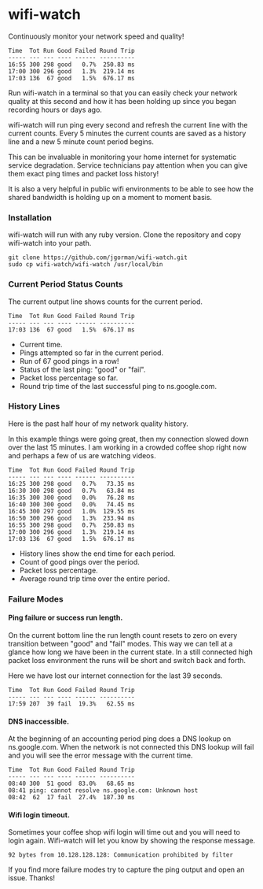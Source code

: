 # wifi-watch

Continuously monitor your network speed and quality!

```
Time  Tot Run Good Failed Round Trip
----- --- --- ---- ------ ----------
16:55 300 298 good   0.7%  250.83 ms
17:00 300 296 good   1.3%  219.14 ms
17:03 136  67 good   1.5%  676.17 ms
```

Run wifi-watch in a terminal so that you can easily check
your network quality at this second and how it has been
holding up since you began recording hours or days ago.

wifi-watch will run ping every second and refresh the
current line with the current counts. Every 5 minutes the
current counts are saved as a history line and a new
5 minute count period begins.

This can be invaluable in monitoring your home internet
for systematic service degradation. Service technicians
pay attention when you can give them exact ping times
and packet loss history!

It is also a very helpful in public wifi environments
to be able to see how the shared bandwidth is holding up
on a moment to moment basis.

### Installation

wifi-watch will run with any ruby version. Clone the repository and copy wifi-watch into your path.

```
git clone https://github.com/jgorman/wifi-watch.git
sudo cp wifi-watch/wifi-watch /usr/local/bin
```

### Current Period Status Counts

The current output line shows counts for the current period.

```
Time  Tot Run Good Failed Round Trip
----- --- --- ---- ------ ----------
17:03 136  67 good   1.5%  676.17 ms
```

- Current time.
- Pings attempted so far in the current period.
- Run of 67 good pings in a row!
- Status of the last ping: "good" or "fail".
- Packet loss percentage so far.
- Round trip time of the last successful ping to ns.google.com.

### History Lines

Here is the past half hour of my network quality history.

In this example things were going great, then my
connection slowed down over the last 15 minutes.
I am working in a crowded coffee shop right now
and perhaps a few of us are watching videos.

```
Time  Tot Run Good Failed Round Trip
----- --- --- ---- ------ ----------
16:25 300 298 good   0.7%   73.35 ms
16:30 300 298 good   0.7%   63.84 ms
16:35 300 300 good   0.0%   76.28 ms
16:40 300 300 good   0.0%   74.45 ms
16:45 300 297 good   1.0%  129.55 ms
16:50 300 296 good   1.3%  233.94 ms
16:55 300 298 good   0.7%  250.83 ms
17:00 300 296 good   1.3%  219.14 ms
17:03 136  67 good   1.5%  676.17 ms
```

- History lines show the end time for each period.
- Count of good pings over the period.
- Packet loss percentage.
- Average round trip time over the entire period.

### Failure Modes

#### Ping failure or success run length.

On the current bottom line the run length count resets to zero
on every transition between "good" and "fail" modes. This way
we can tell at a glance how long we have been in the current
state. In a still connected high packet loss environment
the runs will be short and switch back and forth.

Here we have lost our internet connection for the last 39 seconds.

```
Time  Tot Run Good Failed Round Trip
----- --- --- ---- ------ ----------
17:59 207  39 fail  19.3%   62.55 ms
```

#### DNS inaccessible.

At the beginning of an accounting period ping does a DNS
lookup on ns.google.com. When the network is not connected
this DNS lookup will fail and you will see the error message
with the current time.

```
Time  Tot Run Good Failed Round Trip
----- --- --- ---- ------ ----------
08:40 300  51 good  83.0%   68.65 ms
08:41 ping: cannot resolve ns.google.com: Unknown host
08:42  62  17 fail  27.4%  187.30 ms
```

#### Wifi login timeout.

Sometimes your coffee shop wifi login will time out and you will
need to login again. Wifi-watch will let you know by showing the
response message.

```
92 bytes from 10.128.128.128: Communication prohibited by filter
```

If you find more failure modes try to capture the ping output
and open an issue. Thanks!
